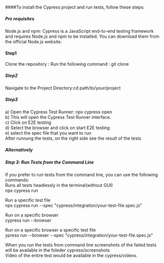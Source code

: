 ####To install the Cypress project and run tests, follow these steps:

##### Pre requisites
Node.js and npm:
Cypress is a JavaScript end-to-end testing framework and requires Node.js and npm to be installed. You can download them from the official Node.js website.

#### Step1
Clone the repository : 
Run the following command : git clone <repository-url>

##### Step2
Navigate to the Project Directory:cd path/to/your/project

##### Step3
 a) Open the Cypress Test Runner: npx cypress open<br>
 b) This will open the Cypress Test Runner interface.<br>
 c) Click on E2E testing<br>
 d) Select the browser and click on start E2E testing<br>
 e) select the spec file that you want to run<br>
 After runnung the tests, on the right side see the result of the tests<br>

##### Alternatively
##### Step 3: Run Tests from the Command Line 
If you prefer to run tests from the command line, you can use the following commands:<br>
Runs all tests headlessly in the terminal(without GUI)<br>
npx cypress run<br>

Run a specific test file<br>
npx cypress run --spec "cypress/integration/your-test-file.spec.js"<br>

Run on a specific browser<br>
cypress run --browser <browser-name-or-path><br>

Run on a specific browser a specific test file<br>
ypress run --browser <browser-name-or-path> --spec "cypress/integration/your-test-file.spec.js"<br>

When you run the tests from command line screenshots of the failed tests will be available in the foleder cypress/screenshots<br>
Video of the entire test would be available in the cypress/videos.
